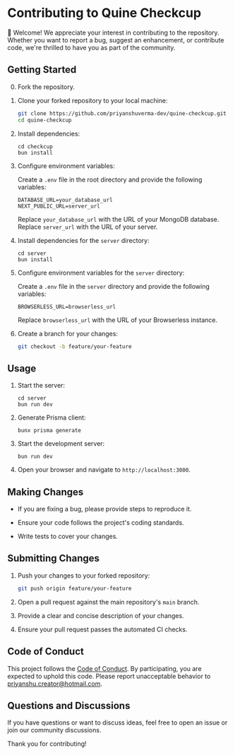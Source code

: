 # Contributing to Quine Checkcup

👋 Welcome! We appreciate your interest in contributing to the repository. Whether you want to report a bug, suggest an enhancement, or contribute code, we're thrilled to have you as part of the community.

## Getting Started

0. Fork the repository.

1. Clone your forked repository to your local machine:

    ```bash
    git clone https://github.com/priyanshuverma-dev/quine-checkcup.git
    cd quine-checkcup
    ```

2. Install dependencies:

   ```
   cd checkcup
   bun install
   ```

3. Configure environment variables:

   Create a `.env` file in the root directory and provide the following variables:

   ```
   DATABASE_URL=your_database_url
   NEXT_PUBLIC_URL=server_url
   ```

   Replace `your_database_url` with the URL of your MongoDB database.
   Replace `server_url` with the URL of your server.

4. Install dependencies for the `server` directory:

   ```
   cd server
   bun install
   ```

5. Configure environment variables for the `server` directory:

   Create a `.env` file in the `server` directory and provide the following variables:

   ```
   BROWSERLESS_URL=browserless_url
   ```

   Replace `browserless_url` with the URL of your Browserless instance.
   
6. Create a branch for your changes:

    ```bash
    git checkout -b feature/your-feature
    ```

## Usage

1. Start the server:

   ```
   cd server
   bun run dev
   ```

2. Generate Prisma client:

   ```
   bunx prisma generate
   ```

3. Start the development server:

   ```
   bun run dev
   ```

4. Open your browser and navigate to `http://localhost:3000`.

## Making Changes

- If you are fixing a bug, please provide steps to reproduce it.

- Ensure your code follows the project's coding standards.

- Write tests to cover your changes.


## Submitting Changes

1. Push your changes to your forked repository:

    ```bash
    git push origin feature/your-feature
    ```

2. Open a pull request against the main repository's `main` branch.

3. Provide a clear and concise description of your changes.

4. Ensure your pull request passes the automated CI checks.

## Code of Conduct

This project follows the [Code of Conduct](CODE_OF_CONDUCT.md). By participating, you are expected to uphold this code. Please report unacceptable behavior to priyanshu.creator@hotmail.com.

## Questions and Discussions

If you have questions or want to discuss ideas, feel free to open an issue or join our community discussions.

Thank you for contributing!
